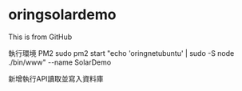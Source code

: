 # oringsolardemo

This is from GitHub

執行環境 PM2
sudo pm2 start "echo 'oringnetubuntu' | sudo -S node ./bin/www" --name SolarDemo

新增執行API讀取並寫入資料庫
